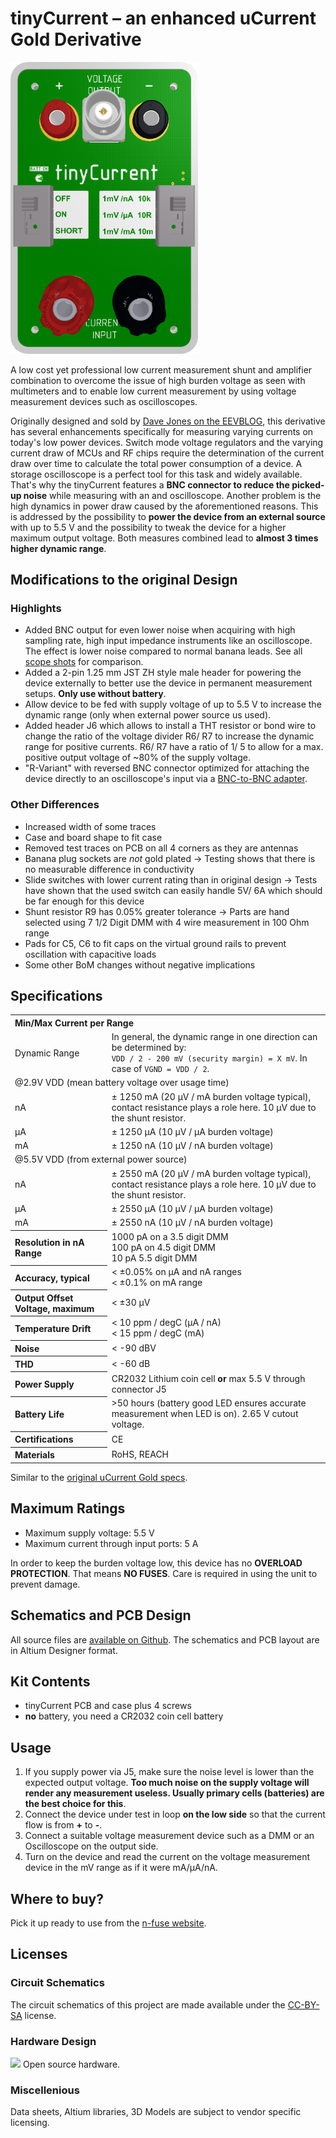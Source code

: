 # tinyCurrent – an enhanced uCurrent Gold Derivative

<img src="Images/3D_tiniycurrent_front_small.png" style="max-width: 300px; display: inline-block;">

A low cost yet professional low current measurement shunt and amplifier
combination to overcome the issue of high burden voltage as seen with
multimeters and to enable low current measurement by using voltage measurement
devices such as oscilloscopes.

Originally designed and sold by
[Dave Jones on the EEVBLOG](https://www.eevblog.com/projects/ucurrent/),
this derivative has several enhancements specifically for measuring varying
currents on today's low power devices.
Switch mode voltage regulators and the varying current draw of MCUs and RF
chips require the determination of the current draw over time to calculate the
total power consumption of a device. A storage oscilloscope is a perfect tool
for this task and widely available.
That's why the tinyCurrent features a **BNC connector to reduce the picked-up
noise** while measuring with an and oscilloscope. Another problem is the high
dynamics in power draw caused by the aforementioned reasons.
This is addressed by the possibility to
**power the device from an external source**
with up to 5.5 V and the possibility to tweak the device for a higher
maximum output voltage. Both measures combined lead to
**almost 3 times higher dynamic range**.

## Modifications to the original Design

### Highlights

- Added BNC output for even lower noise when acquiring with high sampling rate, high input impedance instruments like an oscilloscope. The effect is lower noise compared to normal banana leads.
See all <a href="scope_shots.md">scope shots</a> for comparison.
- Added a 2-pin 1.25 mm JST ZH style male header for powering the device externally to better use the device in permanent measurement setups. **Only use without battery**.
- Allow device to be fed with supply voltage of up to 5.5 V to increase the dynamic range (only when external power source us used).
- Added header J6 which allows to install a THT resistor or bond wire to change the ratio of the voltage divider R6/ R7 to increase the dynamic range for positive currents. R6/ R7 have a ratio of 1/ 5 to allow for a max. positive output voltage of ~80% of the supply voltage.
- "R-Variant" with reversed BNC connector optimized for attaching the device directly to an oscilloscope's input via a [BNC-to-BNC adapter](https://www.telegaertner.com/en/info/catalogue/coax/?IdTreeGroup=12989&IdProduct=3284).

### Other Differences

- Increased width of some traces
- Case and board shape to fit case
- Removed test traces on PCB on all 4 corners as they are antennas
- Banana plug sockets are _not_ gold plated → Testing shows that there is no measurable difference in conductivity
- Slide switches with lower current rating than in original design → Tests have shown that the used switch can easily handle 5V/ 6A which should be far enough for this device
- Shunt resistor R9 has 0.05% greater tolerance → Parts are hand selected using 7 1/2 Digit DMM with 4 wire measurement in 100 Ohm range
- Pads for C5, C6 to fit caps on the virtual ground rails to prevent oscillation with capacitive loads
- Some other BoM changes without negative implications

## Specifications

<table class="vclTable">
  <tr>
    <th colspan="3" style="text-align: left;">
      Min/Max Current per Range
    </th>
  </tr>
  <tr>
    <td>
      Dynamic Range
    </td>
    <td colspan="2">
      In general, the dynamic range in one direction can be determined by:<br><code>VDD / 2 - 200 mV (security margin) = X mV</code>. In case of <code>VGND = VDD / 2</code>.
    </td>
  </tr>
  <tr>
    <td colspan="3">
      @2.9V VDD (mean battery voltage over usage time)
    </td>
  </tr>
  <tr>
    <td>
      nA
    </td>
    <td colspan="2">
      ± 1250 mA (20 µV / mA burden voltage typical), contact resistance plays a role here. 10 µV due to the shunt resistor.
    </td>
  </tr>
  <tr>
    <td>
      µA
    </td>
    <td colspan="2">
      ± 1250 µA (10 µV / µA burden voltage)
    </td>
  </tr>
  <tr>
    <td>
      mA
    </td>
    <td colspan="2">
      ± 1250 nA (10 µV / nA burden voltage)
    </td>
  </tr>
  <tr>
    <td colspan="4">
      @5.5V VDD (from external power source)
    </td>
  </tr>
  <tr>
    <td>
      nA
    </td>
    <td colspan="2">
      ± 2550 mA (20 µV / mA burden voltage typical), contact resistance plays a role here. 10 µV due to the shunt resistor.
    </td>
  </tr>
  <tr>
    <td>
      µA
    </td>
    <td colspan="2">
      ± 2550 µA (10 µV / µA burden voltage)
    </td>
  </tr>
  <tr>
    <td>
      mA
    </td>
    <td colspan="2">
      ± 2550 nA (10 µV / nA burden voltage)
    </td>
  </tr>
  <tr>
    <th style="text-align: left;">
      Resolution in nA Range
    </th>
    <td colspan="3">
      1000 pA on a 3.5 digit DMM<br>
      100 pA on 4.5 digit DMM<br>
      10 pA 5.5 digit DMM
    </td>
  </tr>
  <tr>
    <th style="text-align: left;">
      Accuracy, typical
    </th>
    <td colspan="3">
      &lt; ±0.05% on µA and nA ranges<br>
      &lt; ±0.1% on mA range
    </td>
  </tr>
  <tr>
    <th style="text-align: left;">
      Output Offset Voltage, maximum
    </th>
    <td colspan="3">
      &lt; ±30 µV
    </td>
  </tr>
  <tr>
    <th style="text-align: left;">
      Temperature Drift
    </th>
    <td colspan="3">
      &lt; 10 ppm / degC (µA / nA)<br>
      &lt; 15 ppm / degC (mA)
    </td>
  </tr>
  <tr>
    <th style="text-align: left;">
      Noise
    </th>
    <td colspan="3">
      &lt; -90 dBV
    </td>
  </tr>
  <tr>
    <th style="text-align: left;">
      THD
    </th>
    <td colspan="3">
      &lt; -60 dB
    </td>
  </tr>
  <tr>
    <th style="text-align: left;">
      Power Supply
    </th>
    <td colspan="3">
      CR2032 Lithium coin cell <b>or</b> max 5.5 V through connector J5
    </td>
  </tr>
  <tr>
    <th style="text-align: left;">
      Battery Life
    </th>
    <td colspan="3">
      &gt;50 hours (battery good LED ensures accurate measurement when LED is on). 2.65 V cutout voltage.
    </td>
  </tr>
  <tr>
    <th style="text-align: left;">
      Certifications
    </th>
    <td colspan="3">
      CE
    </td>
  </tr>
  <tr>
    <th style="text-align: left;">
      Materials
    </th>
    <td colspan="3">
      RoHS, REACH
    </td>
  </tr>
</table>

Similar to the [original uCurrent Gold specs](https://www.eevblog.com/projects/ucurrent/).

## Maximum Ratings

- Maximum supply voltage: 5.5 V
- Maximum current through input ports: 5 A

In order to keep the burden voltage low, this device has no
**OVERLOAD PROTECTION**. That means **NO FUSES**. Care is required in
using the unit to prevent damage.

## Schematics and PCB Design

All source files are [available on Github](https://github.com/nfhw/tinycurrent).
The schematics and PCB layout are in Altium Designer format.

## Kit Contents

- tinyCurrent PCB and case plus 4 screws
- **no** battery, you need a CR2032 coin cell battery

## Usage

1. If you supply power via J5, make sure the noise level is lower than the expected output voltage.
**Too much noise on the supply voltage will render any measurement useless. Usually primary cells (batteries) are the best choice for this**.
2. Connect the device under test in loop **on the low side** so that the current flow is from **+** to **-**.
3. Connect a suitable voltage measurement device such as a DMM or an Oscilloscope on the output side.
4. Turn on the device and read the current on the voltage measurement device in the mV range as if it were mA/µA/nA.

## Where to buy?

Pick it up ready to use from the [n-fuse website](https://www.n-fuse.co/devices/tinyCurrent-precision-low-Current-Measurement-Shunt-and-Amplifier-Device.html).

## Licenses

### Circuit Schematics

The circuit schematics of this project are made available under the
[CC-BY-SA](https://creativecommons.org/licenses/by-sa/3.0/) license.

### Hardware Design

<img src="https://i2.wp.com/www.oshwa.org/wp-content/uploads/2014/03/oshw-logo-100-px.png?resize=95%2C100"> Open source hardware.

### Miscellenious

Data sheets, Altium libraries, 3D Models are subject to vendor specific
licensing.
